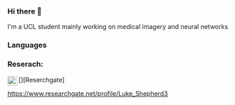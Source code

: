 ### Hi there 👋

I'm a UCL student mainly working on medical imagery and neural networks

<!--
**lukemshepherd/lukemshepherd** is a ✨ _special_ ✨ repository because its `README.md` (this file) appears on your GitHub profile.

Here are some ideas to get you started:

- 🔭 I’m currently working on ...
- 🌱 I’m currently learning ...
- 👯 I’m looking to collaborate on ...
- 🤔 I’m looking for help with ...
- 💬 Ask me about ...
- 📫 How to reach me: ...
- 😄 Pronouns: ...
- ⚡ Fun fact: ...
-->

### Languages

### Reserach:
[<img align="left" alt="lukemshepherd | Reserchgate" width="22px" src="https://svgshare.com/i/9pP.svg" />][Reserchgate]


https://www.researchgate.net/profile/Luke_Shepherd3
